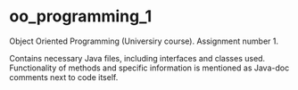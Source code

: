 # oo_programming_1
Object Oriented Programming (Universiry course). Assignment number 1.

Contains necessary Java files, including interfaces and classes used.
Functionality of methods and specific information is mentioned as Java-doc comments next to code itself.  
